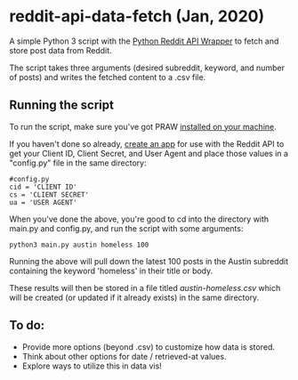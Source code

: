 
# reddit-api-data-fetch (Jan, 2020)

A simple Python 3 script with the [Python Reddit API Wrapper](https://praw.readthedocs.io/en/latest/) to fetch and store post data from Reddit.

The script takes three arguments (desired subreddit, keyword, and number of posts) and writes the fetched content to a .csv file.

## Running the script

To run the script, make sure you've got PRAW [installed on your machine](https://praw.readthedocs.io/en/latest/getting_started/installation.html).

If you haven't done so already, [create an app](https://www.reddit.com/prefs/apps/) for use with the Reddit API to get your Client ID, Client Secret, and User Agent and place those values in a "config<i></i>.py" file in the same directory:

```
#config.py
cid = 'CLIENT ID'
cs = 'CLIENT SECRET'
ua = 'USER AGENT'
```

When you've done the above, you're good to cd into the directory with main.<i></i>py and config<i></i>.py, and run the script with some arguments:

```
python3 main.py austin homeless 100
```
Running the above will pull down the latest 100 posts in the Austin subreddit containing the keyword 'homeless' in their title or body.

These results will then be stored in a file titled <i>austin-homeless.csv</i> which will be created (or updated if it already exists) in the same directory.

## To do:

- Provide more options (beyond .csv) to customize how data is stored.
- Think about other options for date / retrieved-at values.
- Explore ways to utilize this in data vis!
